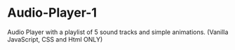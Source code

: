 # Audio-Player-1
Audio Player with a playlist of 5 sound tracks and simple animations.
(Vanilla JavaScript, CSS and Html ONLY)

